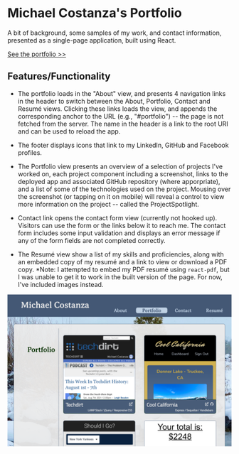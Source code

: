 # Michael Costanza's Portfolio

A bit of background, some samples of my work, and contact information, presented as a single-page application, built using React.

[See the portfolio >>](https://costanza13.github.io/react-portfolio/)

## Features/Functionality

- The portfolio loads in the "About" view, and presents 4 navigation links in the header to switch between the About, Portfolio, Contact and Resumé views. Clicking these links loads the view, and appends the corresponding anchor to the URL (e.g., "#portfolio") -- the page is not fetched from the server. The name in the header is a link to the root URI and can be used to reload the app.

- The footer displays icons that link to my LinkedIn, GitHub and Facebook profiles.

- The Portfolio view presents an overview of a selection of projects I've worked on, each project component including a screenshot, links to the deployed app and associated GitHub repository (where apporpriate), and a list of some of the technologies used on the project. Mousing over the screenshot (or tapping on it on mobile) will reveal a control to view more information on the project -- called the ProjectSpotlight.

- Contact link opens the contact form view (currently not hooked up). Visitors can use the form or the links below it to reach me. The contact form includes some input validation and displays an error message if any of the form fields are not completed correctly.

- The Resumé view show a list of my skills and proficiencies, along with an embedded copy of my resumé and a link to view or download a PDF copy. *Note: I attempted to embed my PDF resumé using `react-pdf`, but I was unable to get it to work in the built version of the page. For now, I've included images instead.

![Michael Costanza's Portfoliio](public/assets/images/portfolio-ss.png)